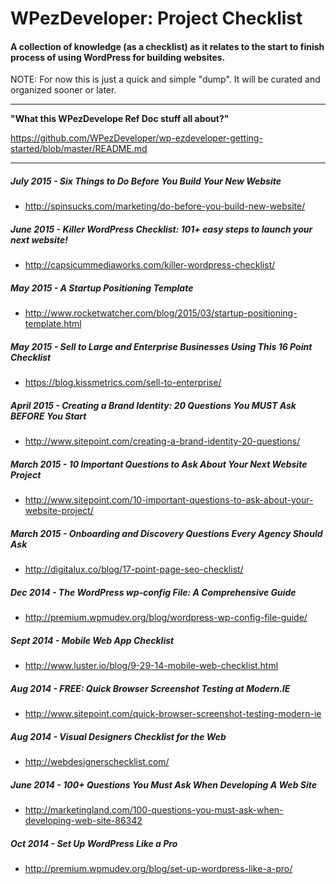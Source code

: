 # WPezDeveloper: Project Checklist

#### A collection of knowledge (as a checklist) as it relates to the start to finish process of using WordPress for building websites.

NOTE: For now this is just a quick and simple "dump". It will be curated and organized sooner or later.



---

**"What this WPezDevelope Ref Doc stuff all about?"**

https://github.com/WPezDeveloper/wp-ezdeveloper-getting-started/blob/master/README.md

---

##### July 2015 - Six Things to Do Before You Build Your New Website 
 - http://spinsucks.com/marketing/do-before-you-build-new-website/


##### June 2015 - Killer WordPress Checklist: 101+ easy steps to launch your next website!
 - http://capsicummediaworks.com/killer-wordpress-checklist/
 

##### May 2015 - A Startup Positioning Template
 - http://www.rocketwatcher.com/blog/2015/03/startup-positioning-template.html
 

##### May 2015 - Sell to Large and Enterprise Businesses Using This 16 Point Checklist
 - https://blog.kissmetrics.com/sell-to-enterprise/


##### April 2015 - Creating a Brand Identity: 20 Questions You MUST Ask BEFORE You Start
 - http://www.sitepoint.com/creating-a-brand-identity-20-questions/


##### March 2015 - 10 Important Questions to Ask About Your Next Website Project
 - http://www.sitepoint.com/10-important-questions-to-ask-about-your-website-project/


##### March 2015 - Onboarding and Discovery Questions Every Agency Should Ask
- http://digitalux.co/blog/17-point-page-seo-checklist/


##### Dec 2014 - The WordPress wp-config File: A Comprehensive Guide
- http://premium.wpmudev.org/blog/wordpress-wp-config-file-guide/


##### Sept 2014 - Mobile Web App Checklist
- http://www.luster.io/blog/9-29-14-mobile-web-checklist.html


##### Aug 2014 - FREE: Quick Browser Screenshot Testing at Modern.IE
- http://www.sitepoint.com/quick-browser-screenshot-testing-modern-ie


##### Aug 2014 - Visual Designers Checklist for the Web
- http://webdesignerschecklist.com/


##### June 2014 - 100+ Questions You Must Ask When Developing A Web Site
- http://marketingland.com/100-questions-you-must-ask-when-developing-web-site-86342


##### Oct 2014 - Set Up WordPress Like a Pro
- http://premium.wpmudev.org/blog/set-up-wordpress-like-a-pro/
